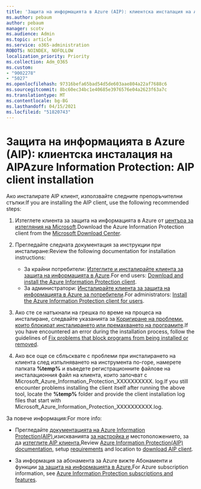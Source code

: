 ```yaml
---
title: 'Защита на информацията в Azure (AIP): клиентска инсталация на AIP'
ms.author: pebaum
author: pebaum
manager: scotv
ms.audience: Admin
ms.topic: article
ms.service: o365-administration
ROBOTS: NOINDEX, NOFOLLOW
localization_priority: Priority
ms.collection: Adm_O365
ms.custom:
- "9002278"
- "5027"
ms.openlocfilehash: 97316befa65bad54d5de603aae804a22af7688c6
ms.sourcegitcommit: 8bc60ec34bc1e40685e3976576e04a2623f63a7c
ms.translationtype: MT
ms.contentlocale: bg-BG
ms.lasthandoff: 04/15/2021
ms.locfileid: "51820743"
---
```

# <a name="azure-information-protection-aip-client-installation"></a><span data-ttu-id="3f684-102">Защита на информацията в Azure (AIP): клиентска инсталация на AIP</span><span class="sxs-lookup"><span data-stu-id="3f684-102">Azure Information Protection: AIP client installation</span></span>

<span data-ttu-id="3f684-103">Ако инсталирате AIP клиент, използвайте следните препоръчителни стъпки:</span><span class="sxs-lookup"><span data-stu-id="3f684-103">If you are installing the AIP client, use the following recommended steps:</span></span>

1. <span data-ttu-id="3f684-104">Изтеглете клиента за защита на информацията в Azure от [центъра за изтегляния на Microsoft](https://www.microsoft.com/download/details.aspx?id=53018).</span><span class="sxs-lookup"><span data-stu-id="3f684-104">Download the Azure Information Protection client from the [Microsoft Download Center](https://www.microsoft.com/download/details.aspx?id=53018).</span></span>

2. <span data-ttu-id="3f684-105">Прегледайте следната документация за инструкции при инсталиране:</span><span class="sxs-lookup"><span data-stu-id="3f684-105">Review the following documentation for installation instructions:</span></span>

    - <span data-ttu-id="3f684-106">За крайни потребители: [Изтеглите и инсталирайте клиента за защита на информацията в Azure](https://docs.microsoft.com/azure/information-protection/rms-client/install-client-app).</span><span class="sxs-lookup"><span data-stu-id="3f684-106">For end users: [Download and install the Azure Information Protection client](https://docs.microsoft.com/azure/information-protection/rms-client/install-client-app).</span></span>
    - <span data-ttu-id="3f684-107">За администратори: [Инсталирайте клиента за защита на информацията в Azure за потребители](https://docs.microsoft.com/azure/information-protection/rms-client/client-admin-guide-install).</span><span class="sxs-lookup"><span data-stu-id="3f684-107">For administrators: [Install the Azure Information Protection client for users](https://docs.microsoft.com/azure/information-protection/rms-client/client-admin-guide-install).</span></span>

3. <span data-ttu-id="3f684-108">Ако сте се натъкнали на грешка по време на процеса на инсталиране, следвайте указанията за [Коригиране на проблеми, които блокират инсталирането или премахването на програмите](https://support.microsoft.com/help/17588/windows-fix-problems-that-block-programs-being-installed-or-removed).</span><span class="sxs-lookup"><span data-stu-id="3f684-108">If you have encountered an error during the installation process, follow the guidelines of [Fix problems that block programs from being installed or removed](https://support.microsoft.com/help/17588/windows-fix-problems-that-block-programs-being-installed-or-removed).</span></span>

4. <span data-ttu-id="3f684-109">Ако все още се сблъсквате с проблеми при инсталирането на клиента след изпълняването на инструмента по-горе, намерете папката **%temp%** и въведете регистрационните файлове на инсталационния файл на клиента, които започват с Microsoft_Azure_Information_Protection_XXXXXXXXXX. log.</span><span class="sxs-lookup"><span data-stu-id="3f684-109">If you still encounter problems installing the client itself after running the above tool, locate the **%temp%** folder and provide the client installation log files that start with Microsoft_Azure_Information_Protection_XXXXXXXXXX.log.</span></span>

<span data-ttu-id="3f684-110">За повече информация:</span><span class="sxs-lookup"><span data-stu-id="3f684-110">For more info:</span></span>

- <span data-ttu-id="3f684-111">Прегледайте [документацията на Azure Information Protection(AIP),](https://docs.microsoft.com/azure/information-protection/what-is-information-protection)изискванията [за настройка и](https://docs.microsoft.com/azure/information-protection/get-started/requirements) местоположението, за да [изтеглите AIP клиента.](https://www.microsoft.com/download/details.aspx?id=53018)</span><span class="sxs-lookup"><span data-stu-id="3f684-111">Review [Azure Information Protection(AIP) documentation](https://docs.microsoft.com/azure/information-protection/what-is-information-protection), setup [requirements](https://docs.microsoft.com/azure/information-protection/get-started/requirements) and location to [download AIP client](https://www.microsoft.com/download/details.aspx?id=53018).</span></span>

- <span data-ttu-id="3f684-112">За информация за абонамента за Azure вижте Абонаменти и функции [за защита на информацията в Azure.](https://azure.microsoft.com/pricing/details/information-protection)</span><span class="sxs-lookup"><span data-stu-id="3f684-112">For Azure subscription information, see [Azure Information Protection subscriptions and features](https://azure.microsoft.com/pricing/details/information-protection).</span></span>
